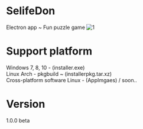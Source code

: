 
# SelifeDon
Electron app ~ Fun puzzle game
![1](https://user-images.githubusercontent.com/51271834/58915697-3d664700-872a-11e9-8f92-a38b09105511.jpg)
# Support platform 
Windows 7, 8, 10 - (installer.exe) <br>
Linux Arch  - pkgbuild ~ (installerpkg.tar.xz) <br>
Cross-platform software Linux - (AppImgaes) / soon..
# Version
1.0.0  beta
